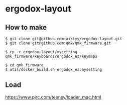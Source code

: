 ergodox-layout
==============
## How to make
```
$ git clone git@github.com:aikiyy/ergodox-layout.git
$ git clone git@github.com:qmk/qmk_firmware.git

$ cp -r ergodox-layout/mysetting qmk_firmware/keyboards/ergodox_ez/keymaps

$ cd qmk_firmware
$ util/docker_build.sh ergodox_ez:mysetting
```

## Load
https://www.pjrc.com/teensy/loader_mac.html